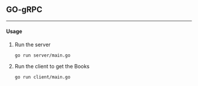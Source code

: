 ## GO-gRPC
---

#### Usage

1. Run the server
   ```
   go run server/main.go
   ```
2. Run the client to get the Books
   ```
   go run client/main.go
   ```

